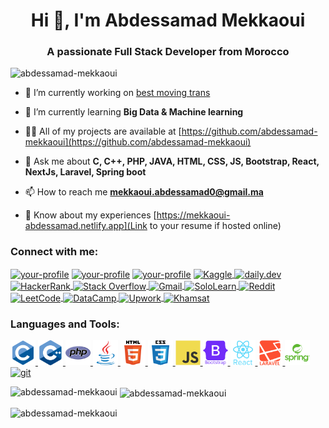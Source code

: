<h1 align="center">Hi 👋, I'm Abdessamad Mekkaoui</h1>
<h3 align="center">A passionate Full Stack Developer from Morocco</h3>

<p align="left"> <img src="https://komarev.com/ghpvc/?username=abdessamad-mekkaoui&label=Profile%20views&color=0e75b6&style=flat" alt="abdessamad-mekkaoui" /> </p>

- 🔭 I’m currently working on [best moving trans](https://www.linkedin.com/company/best-moving-trans/)

- 🌱 I’m currently learning **Big Data & Machine learning**

- 👨‍💻 All of my projects are available at [https://github.com/abdessamad-mekkaoui](https://github.com/abdessamad-mekkaoui)

- 💬 Ask me about **C, C++, PHP, JAVA, HTML, CSS, JS, Bootstrap, React, NextJs, Laravel, Spring boot**

- 📫 How to reach me **mekkaoui.abdessamad0@gmail.ma**

- 📄 Know about my experiences [https://mekkaoui-abdessamad.netlify.app](Link to your resume if hosted online)

<h3 align="left">Connect with me:</h3>
<p align="left">
<a href="https://www.linkedin.com/in/abdessamad-mekkaoui/" target="blank"><img align="center" src="https://cdn.jsdelivr.net/npm/simple-icons@3.0.1/icons/linkedin.svg" alt="your-profile" height="30" width="40" /></a>
<a href="https://www.facebook.com/profile.php?id=100041103906011" target="blank"><img align="center" src="https://cdn.jsdelivr.net/npm/simple-icons@3.0.1/icons/facebook.svg" alt="your-profile" height="30" width="40" /></a>
<a href="https://www.instagram.com/mekkaoui_abdessamad_/" target="blank"><img align="center" src="https://cdn.jsdelivr.net/npm/simple-icons@3.0.1/icons/instagram.svg" alt="your-profile" height="30" width="40" /></a>
    <a href="https://www.kaggle.com/abdessamadmekkaoui" target="_blank">
        <img align="center" src="https://img.shields.io/badge/Kaggle-20BEFF?style=for-the-badge&logo=kaggle&logoColor=white" alt="Kaggle" />
    </a>
    <a href="https://app.daily.dev/mekkaoui" target="_blank">
        <img align="center" src="https://img.shields.io/badge/daily.dev-000000?style=for-the-badge&logo=dev.to&logoColor=white" alt="daily.dev" />
    </a>
    <a href="https://www.hackerrank.com/profile/mekkaoui_abdess1" target="_blank">
        <img align="center" src="https://img.shields.io/badge/HackerRank-00EA64?style=for-the-badge&logo=hackerrank&logoColor=white" alt="HackerRank" />
    </a>
    <a href="https://stackoverflow.com/users/24089777/abd-essamad-mekkaoui" target="_blank">
        <img align="center" src="https://img.shields.io/badge/Stack%20Overflow-F58025?style=for-the-badge&logo=stackoverflow&logoColor=white" alt="Stack Overflow" />
    </a>
    <a href="mailto:mekkaoui.abdessamad0@gmail.com" target="_blank">
        <img align="center" src="https://img.shields.io/badge/Gmail-D14836?style=for-the-badge&logo=gmail&logoColor=white" alt="Gmail" />
    </a>
    <a href="https://www.sololearn.com/en/profile/23187500" target="_blank">
        <img align="center" src="https://img.shields.io/badge/SoloLearn-3A76F0?style=for-the-badge&logo=sololearn&logoColor=white" alt="SoloLearn" />
    </a>
    <a href="https://www.reddit.com/user/Excellent-Regular-65/" target="_blank">
        <img align="center" src="https://img.shields.io/badge/Reddit-FF4500?style=for-the-badge&logo=reddit&logoColor=white" alt="Reddit" />
    </a>
    <a href="https://leetcode.com/u/MEKKAOUI2001/" target="_blank">
        <img align="center" src="https://img.shields.io/badge/LeetCode-FFA116?style=for-the-badge&logo=leetcode&logoColor=white" alt="LeetCode" />
    </a>
    <a href="https://www.datacamp.com/portfolio/mekkaouiabdessamad" target="_blank">
        <img align="center" src="https://img.shields.io/badge/DataCamp-51D2B7?style=for-the-badge&logo=datacamp&logoColor=white" alt="DataCamp" />
    </a>
    <a href="https://www.upwork.com/freelancers/~014e932f2bc85904d0" target="_blank">
        <img align="center" src="https://img.shields.io/badge/Upwork-6FDA44?style=for-the-badge&logo=upwork&logoColor=white" alt="Upwork" />
    </a>
    <a href="https://khamsat.com/user/mekkaoui_abdessamad" target="_blank">
        <img align="center" src="https://img.shields.io/badge/Khamsat-FFBB00?style=for-the-badge&logo=khamsat&logoColor=white" alt="Khamsat" />
    </a>
</p>



<h3 align="left">Languages and Tools:</h3>
<p align="left"> 
<a href="https://www.cprogramming.com/" target="_blank"> <img src="https://raw.githubusercontent.com/devicons/devicon/master/icons/c/c-original.svg" alt="c" width="40" height="40"/> </a> 
<a href="https://www.w3schools.com/cpp/" target="_blank"> <img src="https://raw.githubusercontent.com/devicons/devicon/master/icons/cplusplus/cplusplus-original.svg" alt="cplusplus" width="40" height="40"/> </a> 
<a href="https://www.php.net" target="_blank"> <img src="https://raw.githubusercontent.com/devicons/devicon/master/icons/php/php-original.svg" alt="php" width="40" height="40"/> </a> 
<a href="https://www.java.com" target="_blank"> <img src="https://raw.githubusercontent.com/devicons/devicon/master/icons/java/java-original.svg" alt="java" width="40" height="40"/> </a> 
<a href="https://developer.mozilla.org/en-US/docs/Web/HTML" target="_blank"> <img src="https://raw.githubusercontent.com/devicons/devicon/master/icons/html5/html5-original-wordmark.svg" alt="html5" width="40" height="40"/> </a> 
<a href="https://developer.mozilla.org/en-US/docs/Web/CSS" target="_blank"> <img src="https://raw.githubusercontent.com/devicons/devicon/master/icons/css3/css3-original-wordmark.svg" alt="css3" width="40" height="40"/> </a> 
<a href="https://developer.mozilla.org/en-US/docs/Web/JavaScript" target="_blank"> <img src="https://raw.githubusercontent.com/devicons/devicon/master/icons/javascript/javascript-original.svg" alt="javascript" width="40" height="40"/> </a> 
<a href="https://getbootstrap.com" target="_blank"> <img src="https://raw.githubusercontent.com/devicons/devicon/master/icons/bootstrap/bootstrap-plain-wordmark.svg" alt="bootstrap" width="40" height="40"/> </a> 
<a href="https://reactjs.org/" target="_blank"> <img src="https://raw.githubusercontent.com/devicons/devicon/master/icons/react/react-original-wordmark.svg" alt="react" width="40" height="40"/> </a> 
<a href="https://laravel.com/" target="_blank"> <img src="https://raw.githubusercontent.com/devicons/devicon/master/icons/laravel/laravel-plain-wordmark.svg" alt="laravel" width="40" height="40"/> </a> 
<a href="https://spring.io/" target="_blank"> <img src="https://raw.githubusercontent.com/devicons/devicon/master/icons/spring/spring-original-wordmark.svg" alt="spring" width="40" height="40"/> </a> 
<a href="https://git-scm.com/" target="_blank"> <img src="https://www.vectorlogo.zone/logos/git-scm/git-scm-icon.svg" alt="git" width="40" height="40"/> </a> 
</p>

<p><img align="left" src="https://github-readme-stats.vercel.app/api/top-langs?username=abdessamad-mekkaoui&show_icons=true&locale=en&layout=compact" alt="abdessamad-mekkaoui" /></p>

<p>&nbsp;<img align="center" src="https://github-readme-stats.vercel.app/api?username=abdessamad-mekkaoui&show_icons=true&locale=en" alt="abdessamad-mekkaoui" /></p>

<p><img align="center" src="https://github-readme-streak-stats.herokuapp.com/?user=abdessamad-mekkaoui&" alt="abdessamad-mekkaoui" /></p>

